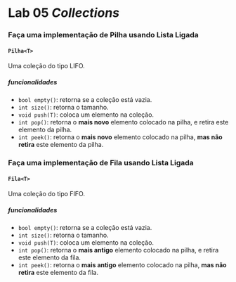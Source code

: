 # Lab 05 *Collections*

### Faça uma implementação de Pilha usando Lista Ligada

#### `Pilha<T>`
Uma coleção do tipo LIFO.

##### funcionalidades

- `bool empty()`: retorna se a coleção está vazia.
- `int size()`: retorna o tamanho.
- `void push(T)`: coloca um elemento na coleção.
- `int pop()`: retorna o **mais novo** elemento colocado na pilha, e retira este elemento da pilha.
- `int peek()`: retorna o **mais novo** elemento colocado na pilha, **mas não retira** este elemento da pilha.



### Faça uma implementação de Fila usando Lista Ligada


#### `Fila<T>`
Uma coleção do tipo FIFO.

##### funcionalidades

- `bool empty()`: retorna se a coleção está vazia.
- `int size()`: retorna o tamanho.
- `void push(T)`: coloca um elemento na coleção.
- `int pop()`: retorna o **mais antigo** elemento colocado na pilha, e retira este elemento da fila.
- `int peek()`: retorna o **mais antigo** elemento colocado na pilha, **mas não retira** este elemento da fila.
